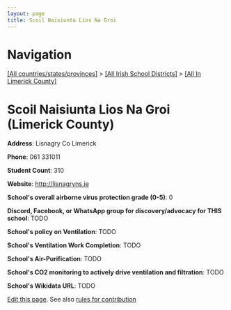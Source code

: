 ```yaml
---
layout: page
title: Scoil Naisiunta Lios Na Groi
---
```

# Navigation

[[All countries/states/provinces]](../../..) > [[All Irish School Districts]](../..) > [[All In Limerick County]](..)

# Scoil Naisiunta Lios Na Groi (Limerick County)

**Address**: Lisnagry Co Limerick

**Phone**: 061 331011

**Student Count**: 310

**Website**: <http://lisnagryns.ie>

**School's overall airborne virus protection grade (0-5)**: 0

**Discord, Facebook, or WhatsApp group for discovery/advocacy for THIS school**: TODO

**School's policy on Ventilation**: TODO

**School's Ventilation Work Completion**: TODO

**School's Air-Purification**: TODO

**School's CO2 monitoring to actively drive ventilation and filtration**: TODO

**School's Wikidata URL**: TODO


[Edit this page](https://github.com/ventilate-schools/Ireland/edit/main/./Limerick_County/Scoil_Naisiunta_Lios_Na_Groi.md). See also [rules for contribution](../../../contribution-rules/)